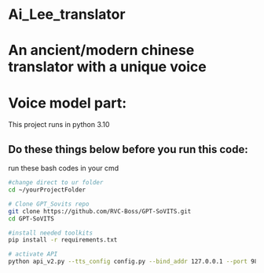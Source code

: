 # Ai_Lee_translator
 An ancient/modern chinese translator with a unique voice
=======
# Voice model part:
 This project runs in python 3.10
## Do these things below before you run this code:
run these bash codes in your cmd
```bash
#change direct to ur folder
cd ~/yourProjectFolder

# Clone GPT_Sovits repo
git clone https://github.com/RVC-Boss/GPT-SoVITS.git
cd GPT-SoVITS

#install needed toolkits
pip install -r requirements.txt

# activate API
python api_v2.py --tts_config config.py --bind_addr 127.0.0.1 --port 9880
```

